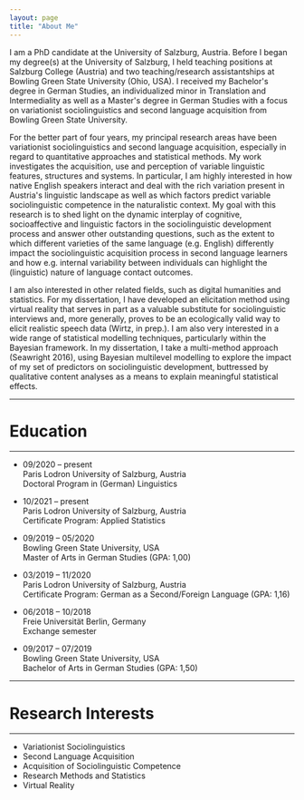 ```yaml
---
layout: page
title: "About Me"
---
```


I am a PhD candidate at the University of Salzburg, Austria. Before I began my degree(s) at the University of Salzburg, I held teaching positions at Salzburg College (Austria) and two teaching/research assistantships at Bowling Green State University (Ohio, USA). I received my Bachelor's degree in German Studies, an individualized minor in Translation and Intermediality as well as a Master's degree in German Studies with a focus on variationist sociolinguistics and second language acquisition from Bowling Green State University. 

For the better part of four years, my principal research areas have been variationist sociolinguistics and second language acquisition, especially in regard to quantitative approaches and statistical methods. My work investigates the acquisition, use and perception of variable linguistic features, structures and systems. In particular, I am highly interested in how native English speakers interact and deal with the rich variation present in Austria's linguistic landscape as well as which factors predict variable sociolinguistic competence in the naturalistic context. My goal with this research is to shed light on the dynamic interplay of cognitive, socioaffective and linguistic factors in the sociolinguistic development process and answer other outstanding questions, such as the extent to which different varieties of the same language (e.g. English) differently impact the sociolinguistic acquisition process in second language learners and how e.g. internal variability between individuals can highlight the (linguistic) nature of language contact outcomes. 

I am also interested in other related fields, such as digital humanities and statistics. For my dissertation, I have developed an elicitation method using virtual reality that serves in part as a valuable substitute for sociolinguistic interviews and, more generally, proves to be an ecologically valid way to elicit realistic speech data (Wirtz, in prep.). I am also very interested in a wide range of statistical modelling techniques, particularly within the Bayesian framework. In my dissertation, I take a multi-method approach (Seawright 2016), using Bayesian multilevel modelling to explore the impact of my set of predictors on sociolinguistic development, buttressed by qualitative content analyses as a means to explain meaningful statistical effects. 

----------------
# Education
----------------
- 09/2020 – present <br> Paris Lodron University of Salzburg, Austria <br> Doctoral Program in (German) Linguistics

- 10/2021 – present <br> Paris Lodron University of Salzburg, Austria <br> Certificate Program: Applied Statistics

- 09/2019 – 05/2020 <br> Bowling Green State University, USA <br> Master of Arts in German Studies (GPA: 1,00)

- 03/2019 – 11/2020 <br> Paris Lodron University of Salzburg, Austria <br> Certificate Program: German as a Second/Foreign Language (GPA: 1,16)

- 06/2018 – 10/2018 <br> Freie Universität Berlin, Germany <br> Exchange semester 

- 09/2017 – 07/2019 <br> Bowling Green State University, USA <br> Bachelor of Arts in German Studies (GPA: 1,50)

----------------
# Research Interests
----------------
- Variationist Sociolinguistics
- Second Language Acquisition
- Acquisition of Sociolinguistic Competence
- Research Methods and Statistics
- Virtual Reality
